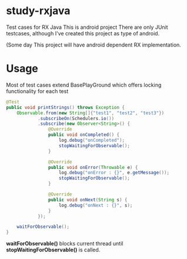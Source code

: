 # study-rxjava
Test cases for RX Java
This is android project 
There are only JUnit testcases, although I've created this project as type of android.

(Some day This project will have android dependent RX implementation.

# Usage
Most of test cases extend BasePlayGround which offers locking functionality for each test
```Java
@Test
public void printStrings() throws Exception {
    Observable.from(new String[]{"test1", "test2", "test3"})
            .subscribeOn(Schedulers.io())
            .subscribe(new Observer<String>() {
                @Override
                public void onCompleted() {
                    log.debug("onCompleted");
                    stopWaitingForObservable();
                }

                @Override
                public void onError(Throwable e) {
                    log.debug("onError : {}", e.getMessage());
                    stopWaitingForObservable();
                }

                @Override
                public void onNext(String s) {
                    log.debug("onNext : {}", s);
                }
            });

    waitForObservable();
}
```
**waitForObservable()** blocks current thread until **stopWaitingForObservable()** is called.
